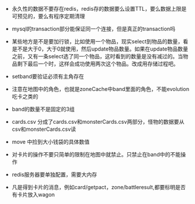 * 永久性的数据不要存在redis，redis存的数据要么设置TTL，要么数据上限是可预见的，要么有程序定期清理
* mysql的transaction部分能保证同一个连接，但是真正的transaction吗
* 某些地方是不是要加行锁，比如使用一个物品，现实select到物品的数量，看是不是大于0，大于0就使用，然后update物品数量。如果在update物品数量之前，又有一条select选了同一个物品，这时看到的数量是没有减过的。当物品剩下最后一个时，这样会成功使用两次这个物品。改成用存储过程吧。
* setband要验证必须有主角存在
* 注意在地图中的角色，也就是zoneCache中band里面的角色，不能evolution 吃卡之类的
* band的数量不是固定的3组
* cards.csv 分成了cards.csv和monsterCards.csv两部分，怪物的数据要从csv和monsterCards.csv读
* move 中捡到大小钱袋的具体数值
* 对卡片的操作不要只简单的限制在地图中就禁止。只禁止在band中的不能操作


* redis服务器要单独配置，需要大内存
* 凡是得到卡片的消息，例如card/getpact，zone/battleresult,都要标明是否有卡片放入wagon
